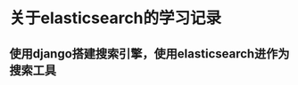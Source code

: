 关于elasticsearch的学习记录
=========================

使用django搭建搜索引擎，使用elasticsearch进作为搜索工具
----------------------------------------------------